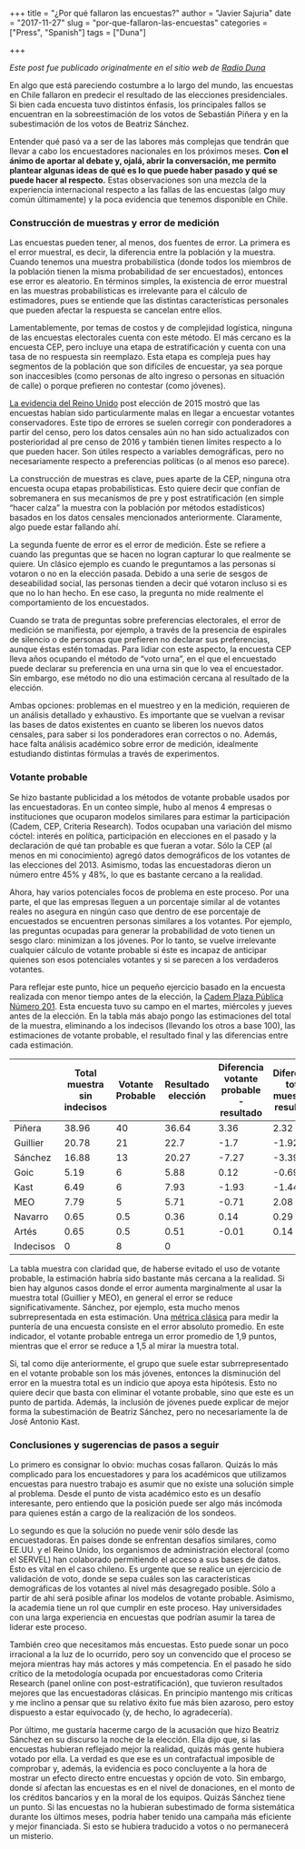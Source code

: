 +++ 
title = "¿Por qué fallaron las encuestas?"
author = "Javier Sajuria"
date = "2017-11-27"
slug =  "por-que-fallaron-las-encuestas"
categories = ["Press", "Spanish"]
tags = ["Duna"]

+++

*Este post fue publicado originalmente en el sitio web de [Radio Duna][1]*

En algo que está pareciendo costumbre a lo largo del mundo, las encuestas en Chile fallaron en predecir el resultado de las elecciones presidenciales. Si bien cada encuesta tuvo distintos énfasis, los principales fallos se encuentran en la sobreestimación de los votos de Sebastián Piñera y en la subestimación de los votos de Beatriz Sánchez.

Entender qué pasó va a ser de las labores más complejas que tendrán que llevar a cabo los encuestadores nacionales en los próximos meses. **Con el ánimo de aportar al debate y, ojalá, abrir la conversación, me permito plantear algunas ideas de qué es lo que puede haber pasado y qué se puede hacer al respecto.** Estas observaciones son una mezcla de la experiencia internacional respecto a las fallas de las encuestas (algo muy común últimamente) y la poca evidencia que tenemos disponible en Chile.

### Construcción de muestras y error de medición

Las encuestas pueden tener, al menos, dos fuentes de error. La primera es el error muestral, es decir, la diferencia entre la población y la muestra. Cuando tenemos una muestra probabilística (donde todos los miembros de la población tienen la misma probabilidad de ser encuestados), entonces ese error es aleatorio. En términos simples, la existencia de error muestral en las muestras probabilísticas es irrelevante para el cálculo de estimadores, pues se entiende que las distintas características personales que pueden afectar la respuesta se cancelan entre ellos.

Lamentablemente, por temas de costos y de complejidad logística, ninguna de las encuestas electorales cuenta con este método. El más cercano es la encuesta CEP, pero incluye una etapa de estratificación y cuenta con una tasa de no respuesta sin reemplazo. Esta etapa es compleja pues hay segmentos de la población que son difíciles de encuestar, ya sea porque son inaccesibles (como personas de alto ingreso o personas en situación de calle) o porque prefieren no contestar (como jóvenes).

[La evidencia del Reino Unido](http://eprints.ncrm.ac.uk/3789/) post elección de 2015 mostró que las encuestas habían sido particularmente malas en llegar a encuestar votantes conservadores. Este tipo de errores se suelen corregir con ponderadores a partir del censo, pero los datos censales aún no han sido actualizados con posterioridad al pre censo de 2016 y también tienen límites respecto a lo que pueden hacer. Son útiles respecto a variables demográficas, pero no necesariamente respecto a preferencias políticas (o al menos eso parece).

La construcción de muestras es clave, pues aparte de la CEP, ninguna otra encuesta ocupa etapas probabilísticas. Esto quiere decir que confían de sobremanera en sus mecanismos de pre y post estratificación (en simple “hacer calza” la muestra con la población por métodos estadísticos) basados en los datos censales mencionados anteriormente. Claramente, algo puede estar fallando ahí.

La segunda fuente de error es el error de medición. Éste se refiere a cuando las preguntas que se hacen no logran capturar lo que realmente se quiere. Un clásico ejemplo es cuando le preguntamos a las personas si votaron o no en la elección pasada. Debido a una serie de sesgos de deseabilidad social, las personas tienden a decir qué votaron incluso si es que no lo han hecho. En ese caso, la pregunta no mide realmente el comportamiento de los encuestados.

Cuando se trata de preguntas sobre preferencias electorales, el error de medición se manifiesta, por ejemplo, a través de la presencia de espirales de silencio o de personas que prefieren no declarar sus preferencias, aunque éstas estén tomadas. Para lidiar con este aspecto, la encuesta CEP lleva años ocupando el método de “voto urna”, en el que el encuestado puede declarar su preferencia en una urna sin que lo vea el encuestador. Sin embargo, ese método no dio una estimación cercana al resultado de la elección.

Ambas opciones: problemas en el muestreo y en la medición, requieren de un análisis detallado y exhaustivo. Es importante que se vuelvan a revisar las bases de datos existentes en cuanto se liberen los nuevos datos censales, para saber si los ponderadores eran correctos o no. Además, hace falta análisis académico sobre error de medición, idealmente estudiando distintas fórmulas a través de experimentos.

### Votante probable

Se hizo bastante publicidad a los métodos de votante probable usados por las encuestadoras. En un conteo simple, hubo al menos 4 empresas o instituciones que ocuparon modelos similares para estimar la participación (Cadem, CEP, Criteria Research). Todos ocupaban una variación del mismo cóctel: interés en política, participación en elecciones en el pasado y la declaración de qué tan probable es que fueran a votar. Sólo la CEP (al menos en mi conocimiento) agregó datos demográficos de los votantes de las elecciones del 2013. Asimismo, todas las encuestadoras dieron un número entre 45% y 48%, lo que es bastante cercano a la realidad.

Ahora, hay varios potenciales focos de problema en este proceso. Por una parte, el que las empresas lleguen a un porcentaje similar al de votantes reales no asegura en ningún caso que dentro de ese porcentaje de encuestados se encuentren personas similares a los votantes. Por ejemplo, las preguntas ocupadas para generar la probabilidad de voto tienen un sesgo claro: minimizan a los jóvenes. Por lo tanto, se vuelve irrelevante cualquier cálculo de votante probable si éste es incapaz de anticipar quienes son esos potenciales votantes y si se parecen a los verdaderos votantes.

Para reflejar este punto, hice un pequeño ejercicio basado en la encuesta realizada con menor tiempo antes de la elección, la [Cadem Plaza Pública Número 201](http://plazapublica.cl/wp-content/uploads/Track-PP-201-NovS3-VF.pdf). Esta encuesta tuvo su campo en el martes, miércoles y jueves antes de la elección. En la tabla más abajo pongo las estimaciones del total de la muestra, eliminando a los indecisos (llevando los otros a base 100), las estimaciones de votante probable, el resultado final y las diferencias entre cada estimación.

|           | Total muestra sin indecisos | Votante Probable | Resultado elección | Diferencia votante probable - resultado | Diferencia total muestra - resultado |
|-----------|-----------------------------|------------------|--------------------|-----------------------------------------|--------------------------------------|
| Piñera    | 38.96                       | 40               | 36.64              | 3.36                                    | 2.32                                 |
| Guillier  | 20.78                       | 21               | 22.7               | -1.7                                    | -1.92                                |
| Sánchez   | 16.88                       | 13               | 20.27              | -7.27                                   | -3.39                                |
| Goic      | 5.19                        | 6                | 5.88               | 0.12                                    | -0.69                                |
| Kast      | 6.49                        | 6                | 7.93               | -1.93                                   | -1.44                                |
| MEO       | 7.79                        | 5                | 5.71               | -0.71                                   | 2.08                                 |
| Navarro   | 0.65                        | 0.5              | 0.36               | 0.14                                    | 0.29                                 |
| Artés     | 0.65                        | 0.5              | 0.51               | -0.01                                   | 0.14                                 |
| Indecisos | 0                           | 8                | 0                  |                                         |                                      |
La tabla muestra con claridad que, de haberse evitado el uso de votante probable, la estimación habría sido bastante más cercana a la realidad. Si bien hay algunos casos donde el error aumenta marginalmente al usar la muestra total (Guillier y MEO), en general el error se reduce significativamente. Sánchez, por ejemplo, esta mucho menos subrrepresentada en esta estimación. Una [métrica clásica][2] para medir la puntería de una encuesta consiste en el error absoluto promedio. En este indicador, el votante probable entrega un error promedio de 1,9 puntos, mientras que el error se reduce a 1,5 al mirar la muestra total.

Si, tal como dije anteriormente, el grupo que suele estar subrrepresentado en el votante probable son los más jóvenes, entonces la disminución del error en la muestra total es un indicio que apoya esta hipótesis. Esto no quiere decir que basta con eliminar el votante probable, sino que este es un punto de partida. Además, la inclusión de jóvenes puede explicar de mejor forma la subestimación de Beatriz Sánchez, pero no necesariamente la de José Antonio Kast.

### **Conclusiones y sugerencias de pasos a seguir**

Lo primero es consignar lo obvio: muchas cosas fallaron. Quizás lo más complicado para los encuestadores y para los académicos que utilizamos encuestas para nuestro trabajo es asumir que no existe una solución simple al problema. Desde el punto de vista académico esto es un desafío interesante, pero entiendo que la posición puede ser algo más incómoda para quienes están a cargo de la realización de los sondeos.

Lo segundo es que la solución no puede venir sólo desde las encuestadoras. En países donde se enfrentan desafíos similares, como EE.UU. y el Reino Unido, los organismos de administración electoral (como el SERVEL) han colaborado permitiendo el acceso a sus bases de datos. Esto es vital en el caso chileno. Es urgente que se realice un ejercicio de validación de voto, donde se sepa cuáles son las características demográficas de los votantes al nivel más desagregado posible. Sólo a partir de ahí será posible afinar los modelos de votante probable. Asimismo, la academia tiene un rol que cumplir en este proceso. Hay universidades con una larga experiencia en encuestas que podrían asumir la tarea de liderar este proceso.

También creo que necesitamos más encuestas. Esto puede sonar un poco irracional a la luz de lo ocurrido, pero soy un convencido que el proceso se mejora mientras hay más actores y más competencia. En el pasado he sido crítico de la metodología ocupada por encuestadoras como Criteria Research (panel online con post-estratificación), que tuvieron resultados mejores que las encuestadoras clásicas. En principio mantengo mis críticas y me inclino a pensar que su relativo éxito fue más bien azaroso, pero estoy dispuesto a estar equivocado (y, de hecho, lo agradecería).

Por último, me gustaría hacerme cargo de la acusación que hizo Beatriz Sánchez en su discurso la noche de la elección. Ella dijo que, si las encuestas hubieran reflejado mejor la realidad, quizás más gente hubiera votado por ella. La verdad es que ese es un contrafactual imposible de comprobar y, además, la evidencia es poco concluyente a la hora de mostrar un efecto directo entre encuestas y opción de voto. Sin embargo, donde sí afectan las encuestas es en el nivel de donaciones, en el monto de los créditos bancarios y en la moral de los equipos. Quizás Sánchez tiene un punto. Si las encuestas no la hubieran subestimado de forma sistemática durante los últimos meses, podría haber tenido una campaña más eficiente y mejor financiada. Si esto se hubiera traducido a votos o no permanecerá un misterio.

 [1]: http://www.duna.cl/columnistas/2017/11/23/por-que-fallaron-las-encuestas-por-javier-sajuria/
 [2]: https://www.statslife.org.uk/social-sciences/2573-cathie-marsh-lecture